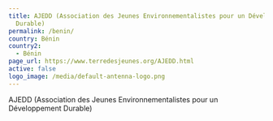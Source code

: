 ```yaml
---
title: AJEDD (Association des Jeunes Environnementalistes pour un Développement
  Durable)
permalink: /benin/
country: Bénin
country2:
  - Bénin
page_url: https://www.terredesjeunes.org/AJEDD.html
active: false
logo_image: /media/default-antenna-logo.png
---
```

AJEDD (Association des Jeunes Environnementalistes pour un Développement Durable)
